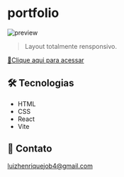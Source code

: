# portfolio

![preview](./.github/screen.png)

> Layout totalmente rensponsivo.

[🔗Clique aqui para acessar]()

## 🛠 Tecnologias

- HTML
- CSS
- React
- Vite

## 🤍 Contato

luizhenriquejob4@gmail.com
